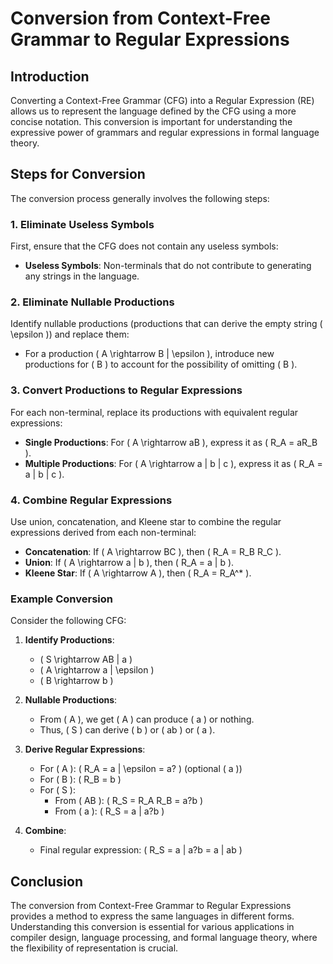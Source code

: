 # Conversion from Context-Free Grammar to Regular Expressions

## Introduction

Converting a Context-Free Grammar (CFG) into a Regular Expression (RE) allows us to represent the language defined by the CFG using a more concise notation. This conversion is important for understanding the expressive power of grammars and regular expressions in formal language theory.

## Steps for Conversion

The conversion process generally involves the following steps:

### 1. Eliminate Useless Symbols

First, ensure that the CFG does not contain any useless symbols:
- **Useless Symbols**: Non-terminals that do not contribute to generating any strings in the language.

### 2. Eliminate Nullable Productions

Identify nullable productions (productions that can derive the empty string \( \epsilon \)) and replace them:
- For a production \( A \rightarrow B | \epsilon \), introduce new productions for \( B \) to account for the possibility of omitting \( B \).

### 3. Convert Productions to Regular Expressions

For each non-terminal, replace its productions with equivalent regular expressions:
- **Single Productions**: For \( A \rightarrow aB \), express it as \( R_A = aR_B \).
- **Multiple Productions**: For \( A \rightarrow a | b | c \), express it as \( R_A = a | b | c \).

### 4. Combine Regular Expressions

Use union, concatenation, and Kleene star to combine the regular expressions derived from each non-terminal:
- **Concatenation**: If \( A \rightarrow BC \), then \( R_A = R_B R_C \).
- **Union**: If \( A \rightarrow a | b \), then \( R_A = a | b \).
- **Kleene Star**: If \( A \rightarrow A \), then \( R_A = R_A^* \).

### Example Conversion

Consider the following CFG:


1. **Identify Productions**:
   - \( S \rightarrow AB | a \)
   - \( A \rightarrow a | \epsilon \)
   - \( B \rightarrow b \)

2. **Nullable Productions**:
   - From \( A \), we get \( A \) can produce \( a \) or nothing.
   - Thus, \( S \) can derive \( b \) or \( ab \) or \( a \).

3. **Derive Regular Expressions**:
   - For \( A \): \( R_A = a | \epsilon = a? \) (optional \( a \))
   - For \( B \): \( R_B = b \)
   - For \( S \): 
     - From \( AB \): \( R_S = R_A R_B = a?b \)
     - From \( a \): \( R_S = a | a?b \)

4. **Combine**:
   - Final regular expression: \( R_S = a | a?b = a | ab \)

## Conclusion

The conversion from Context-Free Grammar to Regular Expressions provides a method to express the same languages in different forms. Understanding this conversion is essential for various applications in compiler design, language processing, and formal language theory, where the flexibility of representation is crucial.
